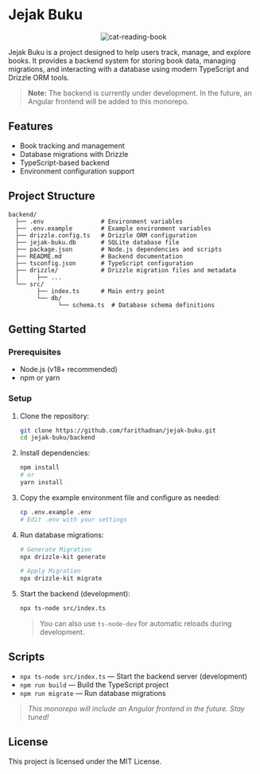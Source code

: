 # Jejak Buku

<center>

![cat-reading-book](https://media.giphy.com/media/v1.Y2lkPTc5MGI3NjExMWhkaGJnZjI4OTBjM3hzeHhwNW41azMzdno2Z2ltamhlbWRpZWZnbCZlcD12MV9naWZzX3NlYXJjaCZjdD1n/NFA61GS9qKZ68/giphy.gif)

</center>

Jejak Buku is a project designed to help users track, manage, and explore books. It provides a backend system for storing book data, managing migrations, and interacting with a database using modern TypeScript and Drizzle ORM tools.

> **Note:** The backend is currently under development. In the future, an Angular frontend will be added to this monorepo.

## Features
- Book tracking and management
- Database migrations with Drizzle
- TypeScript-based backend
- Environment configuration support

## Project Structure
```
backend/
  ├── .env                # Environment variables
  ├── .env.example        # Example environment variables
  ├── drizzle.config.ts   # Drizzle ORM configuration
  ├── jejak-buku.db       # SQLite database file
  ├── package.json        # Node.js dependencies and scripts
  ├── README.md           # Backend documentation
  ├── tsconfig.json       # TypeScript configuration
  ├── drizzle/            # Drizzle migration files and metadata
  │     ├── ...
  └── src/
        ├── index.ts      # Main entry point
        └── db/
              └── schema.ts  # Database schema definitions
```

## Getting Started

### Prerequisites
- Node.js (v18+ recommended)
- npm or yarn

### Setup
1. Clone the repository:
   ```bash
   git clone https://github.com/farithadnan/jejak-buku.git
   cd jejak-buku/backend
   ```
2. Install dependencies:
   ```bash
   npm install
   # or
   yarn install
   ```
3. Copy the example environment file and configure as needed:
   ```bash
   cp .env.example .env
   # Edit .env with your settings
   ```
4. Run database migrations:
   ```bash
   # Generate Migration
   npx drizzle-kit generate

   # Apply Migration
   npx drizzle-kit migrate
   ```
 5. Start the backend (development):
    ```bash
    npx ts-node src/index.ts
    ```
    > You can also use `ts-node-dev` for automatic reloads during development.

## Scripts
- `npx ts-node src/index.ts` — Start the backend server (development)
- `npm run build` — Build the TypeScript project
- `npm run migrate` — Run database migrations

> *This monorepo will include an Angular frontend in the future. Stay tuned!*

## License
This project is licensed under the MIT License.
